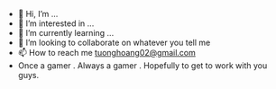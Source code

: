 - 👋 Hi, I’m ...
- 👀 I’m interested in ...
- 🌱 I’m currently learning ...
- 💞️ I’m looking to collaborate on whatever you tell me 
- 📫 How to reach me tuonghoang02@gmail.com
- Once a gamer . Always a gamer . Hopefully to get to work with you guys.
